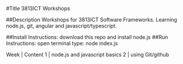 #Title 3813ICT Workshops

##Description 
Workshops for 3813ICT Software Frameworks. Learning node.js, git, angular and javascript/typescript.

##Install Instructions: download this repo and install node.js
##Run Instructions: open terminal type: node index.js

Week | Content
1 | node.js and javascript basics
2 | using Git/github
